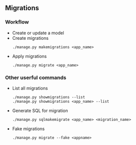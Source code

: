 


## Migrations
### Workflow
* Create or update a model
* Create migrations  
  ```
  ./manage.py makemigrations <app_name>
  ```
* Apply migrations  
  ```
  ./manage.py migrate <app_name>
  ```

### Other userful commands
* List all migrations  
  ```
  ./manage.py showmigrations --list  
  ./manage.py showmigrations <app_name> --list  
  ```
* Generate SQL for migration  
  ```
  ./manage.py sqlmakemigrate <app_name> <migration_name>
  ```
* Fake migrations  
  ```
  ./manage.py migrate --fake <appname>
  ```
